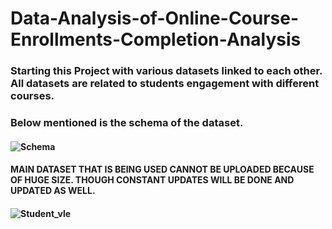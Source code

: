 # Data-Analysis-of-Online-Course-Enrollments-Completion-Analysis
### Starting this Project with various datasets linked to each other. All datasets are related to students engagement with different courses.
### Below mentioned is the schema of the dataset.
#### ![Schema](https://github.com/vibha-sharma11/Data-Analysis-of-Online-Course-Enrollments-Completion-Analysis/blob/main/Screenshot%202024-03-26%20232020.png)
#### MAIN DATASET THAT IS BEING USED CANNOT BE UPLOADED BECAUSE OF HUGE SIZE. THOUGH CONSTANT UPDATES WILL BE DONE AND UPDATED AS WELL.

#### ![Student_vle](https://github.com/vibha-sharma11/Data-Analysis-of-Online-Course-Enrollments-Completion-Analysis/blob/main/Screenshot%202024-03-27%20221607.png)
